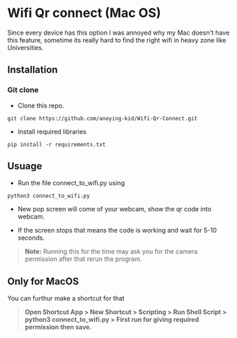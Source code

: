 # Wifi Qr connect (Mac OS)

Since every device has this option I was annoyed why my Mac doesn't have this feature, sometime its really hard to find the right wifi in heavy zone like Universities.

## Installation

### Git clone

* Clone this repo.
```
git clone https://github.com/anoying-kid/Wifi-Qr-Connect.git
```

* Install required libraries
```
pip install -r requirements.txt
```

## Usuage

* Run the file connect_to_wifi.py using 
```
python3 connect_to_wifi.py
``` 

* New pop screen will come of your webcam, show the qr code into webcam.

* If the screen stops that means the code is working and wait for 5-10 seconds.

> **Note:** Running this for the time may ask you for the camera permission after that rerun the program.

## Only for MacOS

You can furthur make a shortcut for that

> **Open Shortcut App \> New Shortcut \> Scripting \> Run Shell Script \> python3 connect_to_wifi.py \> First run for giving required permission then save.**